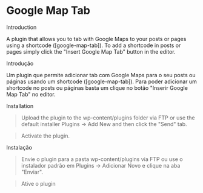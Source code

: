 Google Map Tab
==============

Introduction

A plugin that allows you to tab with Google Maps to your posts or pages using a shortcode ([google-map-tab]). 
To add a shortcode in posts or pages simply click the "Insert Google Map Tab" button in the editor.

Introdução

Um plugin que permite adicionar tab com Google Maps para o seu posts ou páginas usando um shortcode ([google-map-tab]). 
Para poder adicionar um shortcode no posts ou páginas basta um clique no botão "Inserir Google Map Tab" no editor.

Installation 

> Upload the plugin to the wp-content/plugins folder via FTP or use the default installer Plugins -> Add New and then click the "Send" tab. 

> Activate the plugin.

Instalação

> Envie o plugin para a pasta wp-content/plugins via FTP ou use o instalador padrão em Plugins -> Adicionar Novo e clique na aba "Enviar".

> Ative o plugin
